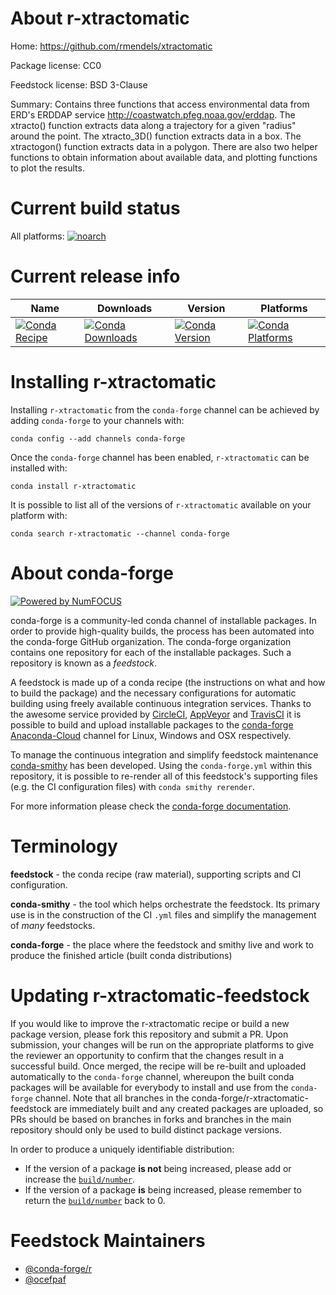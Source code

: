 <!--
# -*- mode: jinja -*-
-->

About r-xtractomatic
====================

Home: https://github.com/rmendels/xtractomatic

Package license: CC0

Feedstock license: BSD 3-Clause

Summary: Contains three functions that access environmental data from ERD's ERDDAP service <http://coastwatch.pfeg.noaa.gov/erddap>. The xtracto() function extracts data along a trajectory for a given "radius" around the point. The xtracto_3D() function extracts data in a box. The xtractogon() function extracts data in a polygon. There are also two helper functions to obtain information about available data, and plotting functions to plot the results.



Current build status
====================

All platforms:
[![noarch](https://img.shields.io/circleci/project/github/conda-forge/r-xtractomatic-feedstock/master.svg?label=noarch)](https://circleci.com/gh/conda-forge/r-xtractomatic-feedstock)

Current release info
====================

| Name | Downloads | Version | Platforms |
| --- | --- | --- | --- |
| [![Conda Recipe](https://img.shields.io/badge/recipe-r--xtractomatic-green.svg)](https://anaconda.org/conda-forge/r-xtractomatic) | [![Conda Downloads](https://img.shields.io/conda/dn/conda-forge/r-xtractomatic.svg)](https://anaconda.org/conda-forge/r-xtractomatic) | [![Conda Version](https://img.shields.io/conda/vn/conda-forge/r-xtractomatic.svg)](https://anaconda.org/conda-forge/r-xtractomatic) | [![Conda Platforms](https://img.shields.io/conda/pn/conda-forge/r-xtractomatic.svg)](https://anaconda.org/conda-forge/r-xtractomatic) |

Installing r-xtractomatic
=========================

Installing `r-xtractomatic` from the `conda-forge` channel can be achieved by adding `conda-forge` to your channels with:

```
conda config --add channels conda-forge
```

Once the `conda-forge` channel has been enabled, `r-xtractomatic` can be installed with:

```
conda install r-xtractomatic
```

It is possible to list all of the versions of `r-xtractomatic` available on your platform with:

```
conda search r-xtractomatic --channel conda-forge
```


About conda-forge
=================

[![Powered by NumFOCUS](https://img.shields.io/badge/powered%20by-NumFOCUS-orange.svg?style=flat&colorA=E1523D&colorB=007D8A)](http://numfocus.org)

conda-forge is a community-led conda channel of installable packages.
In order to provide high-quality builds, the process has been automated into the
conda-forge GitHub organization. The conda-forge organization contains one repository
for each of the installable packages. Such a repository is known as a *feedstock*.

A feedstock is made up of a conda recipe (the instructions on what and how to build
the package) and the necessary configurations for automatic building using freely
available continuous integration services. Thanks to the awesome service provided by
[CircleCI](https://circleci.com/), [AppVeyor](https://www.appveyor.com/)
and [TravisCI](https://travis-ci.org/) it is possible to build and upload installable
packages to the [conda-forge](https://anaconda.org/conda-forge)
[Anaconda-Cloud](https://anaconda.org/) channel for Linux, Windows and OSX respectively.

To manage the continuous integration and simplify feedstock maintenance
[conda-smithy](https://github.com/conda-forge/conda-smithy) has been developed.
Using the ``conda-forge.yml`` within this repository, it is possible to re-render all of
this feedstock's supporting files (e.g. the CI configuration files) with ``conda smithy rerender``.

For more information please check the [conda-forge documentation](https://conda-forge.org/docs/).

Terminology
===========

**feedstock** - the conda recipe (raw material), supporting scripts and CI configuration.

**conda-smithy** - the tool which helps orchestrate the feedstock.
                   Its primary use is in the construction of the CI ``.yml`` files
                   and simplify the management of *many* feedstocks.

**conda-forge** - the place where the feedstock and smithy live and work to
                  produce the finished article (built conda distributions)


Updating r-xtractomatic-feedstock
=================================

If you would like to improve the r-xtractomatic recipe or build a new
package version, please fork this repository and submit a PR. Upon submission,
your changes will be run on the appropriate platforms to give the reviewer an
opportunity to confirm that the changes result in a successful build. Once
merged, the recipe will be re-built and uploaded automatically to the
`conda-forge` channel, whereupon the built conda packages will be available for
everybody to install and use from the `conda-forge` channel.
Note that all branches in the conda-forge/r-xtractomatic-feedstock are
immediately built and any created packages are uploaded, so PRs should be based
on branches in forks and branches in the main repository should only be used to
build distinct package versions.

In order to produce a uniquely identifiable distribution:
 * If the version of a package **is not** being increased, please add or increase
   the [``build/number``](https://conda.io/docs/user-guide/tasks/build-packages/define-metadata.html#build-number-and-string).
 * If the version of a package **is** being increased, please remember to return
   the [``build/number``](https://conda.io/docs/user-guide/tasks/build-packages/define-metadata.html#build-number-and-string)
   back to 0.

Feedstock Maintainers
=====================

* [@conda-forge/r](https://github.com/conda-forge/r/)
* [@ocefpaf](https://github.com/ocefpaf/)


